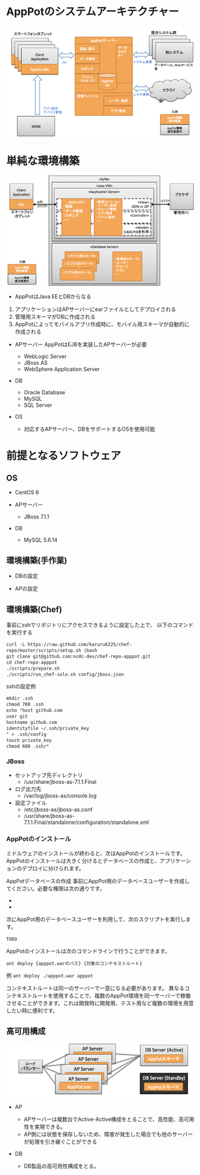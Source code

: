 # AppPotのシステムアーキテクチャー
![アーキテクチャ](infra_imgs/architecture.png)

# 単純な環境構築
![インフラ](infra_imgs/infrastructure.png)

- AppPotはJava EEとDBからなる
 1. アプリケーションはAPサーバーにearファイルとしてデプロイされる
 2. 管理用スキーマがDBに作成される
 3. AppPotによってモバイルアプリ作成時に、モバイル用スキーマが自動的に作成される
 
- APサーバー
AppPotはEJBを実装したAPサーバーが必要
	- WebLogic Server
	- JBoss AS
	- WebSphere Application Server

- DB
	- Oracle Database
	- MySQL
	- SQL Server

- OS
	- 対応するAPサーバー、DBをサポートするOSを使用可能

# 前提となるソフトウェア
## OS
- CentOS 6
- APサーバー
	- JBoss 7.1.1

- DB
	- MySQL 5.6.14

## 環境構築(手作業)
- DBの設定


- APの設定


## 環境構築(Chef)
事前にsshでリポジトリにアクセスできるように設定した上で、
以下のコマンドを実行する

    curl -L https://raw.github.com/karuru6225/chef-repo/master/scripts/setup.sh |bash
    git clone git@github.com:ncdc-dev/chef-repo-apppot.git
    cd chef-repo-apppot
    ./scripts/prepare.sh
    ./scripts/run_chef-solo.sh config/jboss.json

sshの設定例

    mkdir .ssh
    chmod 700 .ssh
    echo "host github.com
    user git
    hostname github.com
    identityfile ~/.ssh/private_key
    " > .ssh/config
    touch private_key
    chmod 600 .ssh/*

### JBoss
- セットアップ先ディレクトリ
	- /usr/share/jboss-as-7.1.1.Final
- ログ出力先
	- /var/log/jboss-as/console.log
- 設定ファイル
	- /etc/jboss-as/jboss-as.conf
	- /usr/share/jboss-as-7.1.1.Final/standalone/configuration/standalone.xml


### AppPotのインストール
ミドルウェアのインストールが終わると、次はAppPotのインストールです。AppPotのインストールは大きく分けるとデータベースの作成と、アプリケーションのデプロイに分けられます。

AppPotデータベースの作成
事前にAppPot用のデータベースユーザーを作成してください。必要な権限は次の通りです。

* 
* 

次にAppPot用のデータベースユーザーを利用して、次のスクリプトを実行します。

`TODO`



AppPotのインストールは次のコマンドラインで行うことができます。

`ant deploy {apppot.warのパス} {対象のコンテキストルート}`

例 
`ant deploy ./apppot.war apppot`

コンテキストルートは同一のサーバーで一意になる必要があります。
異なるコンテキストルートを使用することで、複数のAppPot環境を同一サーバーで稼働させることができます。これは開発時に開発用、テスト用など複数の環境を用意したい時に便利です。




## 高可用構成
![HA構成](infra_imgs/ha.png)




- AP
	- APサーバーは複数台でActive-Active構成をとることで、高性能、高可用性を実現できる。
	- AP側には状態を保存しないため、障害が発生した場合でも他のサーバーが処理を引き継ぐことができる

- DB
	- DB製品の高可用性構成をとる。
